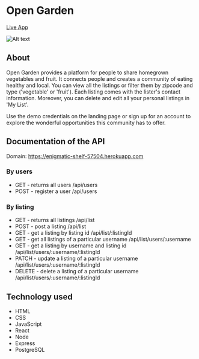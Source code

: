 # Open Garden

[Live App](https://opengarden.wmq516.now.sh)

![Alt text](https://github.com/Mengqi89/open-garden-client/blob/master/src/images/Screenshot.png "Screenshot of live app")

## About 
Open Garden provides a platform for people to share homegrown vegetables and fruit. It connects people and creates a community of eating healthy and local. You can view all the listings or filter them by zipcode and type ('vegetable' or 'fruit'). Each listing comes with the lister's contact information. Moreover, you can delete and edit all your personal listings in 'My List'. 

Use the demo credentials on the landing page or sign up for an account to explore the wonderful opportunities this community has to offer.

## Documentation of the API

Domain: https://enigmatic-shelf-57504.herokuapp.com

### By users 
* GET - returns all users /api/users
* POST - register a user /api/users

### By listing
* GET - returns all listings /api/list
* POST - post a listing /api/list
* GET - get a listing by listing id /api/list/:listingId
* GET - get all listings of a particular username /api/list/users/:username
* GET - get a listing by username and listing id /api/list/users/:username/:listingId
* PATCH - update a listing of a particular username /api/list/users/:username/:listingId
* DELETE - delete a listing of a particular username /api/list/users/:username/:listingId

## Technology used

* HTML
* CSS
* JavaScript
* React
* Node
* Express
* PostgreSQL
